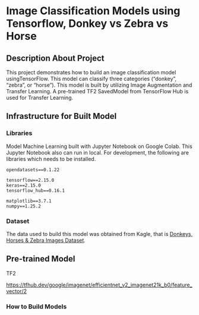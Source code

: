 # Image Classification Models using Tensorflow, Donkey vs Zebra vs Horse

## Description About Project

This project demonstrates how to build an image classification model usingTensorFlow. This model can classify three categories (“donkey”, “zebra”, or “horse”). This model is built by utilizing Image Augmentation and Transfer Learning. A pre-trained TF2 SavedModel from TensorFlow Hub is used for Transfer Learning.

## Infrastructure for Built Model

### Libraries

Model Machine Learning built with Jupyter Notebook on Google Colab. This Jupyter Notebook also can run in local. For development, the following are libraries which needs to be installed.

```
opendatasets==0.1.22

tensorflow==2.15.0
keras==2.15.0
tensorflow_hub==0.16.1

matplotlib==3.7.1
numpy==1.25.2

```

### Dataset

The data used to build this model was obtained from Kagle, that is [Donkeys, Horses &amp; Zebra Images Dataset](https://www.kaggle.com/datasets/ifeanyinneji/donkeys-horses-zebra-images-dataset).

## Pre-trained Model

TF2

https://tfhub.dev/google/imagenet/efficientnet_v2_imagenet21k_b0/feature_vector/2

### How to Build Models
